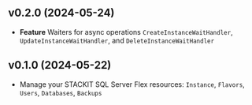 ## v0.2.0 (2024-05-24)

- **Feature** Waiters for async operations `CreateInstanceWaitHandler`, `UpdateInstanceWaitHandler`, and `DeleteInstanceWaitHandler`

## v0.1.0 (2024-05-22)

- Manage your STACKIT SQL Server Flex resources: `Instance`, `Flavors`, `Users`, `Databases`, `Backups`
